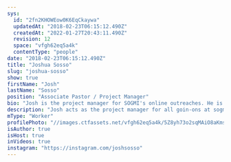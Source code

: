```yaml
---
sys:
  id: "2fn2KHOWEow0K6EqCkaywa"
  updatedAt: "2018-02-23T06:15:12.490Z"
  createdAt: "2022-01-27T20:43:11.490Z"
  revision: 12
  space: "vfgh62eq5a4k"
  contentType: "people"
date: "2018-02-23T06:15:12.490Z"
title: "Joshua Sosso"
slug: "joshua-sosso"
show: true
firstName: "Josh"
lastName: "Sosso"
position: "Associate Pastor / Project Manager"
bio: "Josh is the project manager for SOGMI's online outreaches. He is passionate about bringing transformative change to the media and technology industries, and works as a software developer when he isn't working with SOGMI. He also preaches Sunday nights at Freedom Fellowship Church in San Antonio, TX and frequently appears as a speaker on the Prophetic Voice of Our Time.\n"
description: "Josh acts as the project manager for all goin-ons at sogmi.org. He is passionate about bringing transformative change to the media and technology industries, and probably spends a little too much time immersed in internet culture."
mType: "Worker"
profilePhoto: "//images.ctfassets.net/vfgh62eq5a4k/5Z8yh73o2sqMAiO8aKmsIc/bf8e90962701acda5f785ee00663cefd/13923804_1743051489302951_3753627575376913860_o.jpg"
isAuthor: true
isHost: true
inVideos: true
instagram: "https://instagram.com/joshsosso"
---
```

